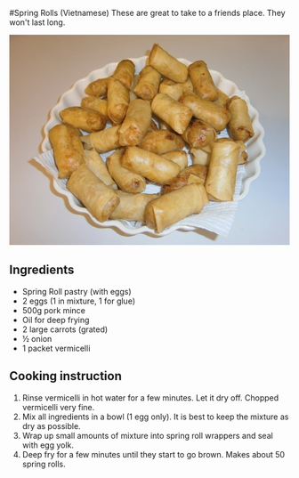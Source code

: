 #Spring Rolls (Vietnamese)
These are great to take to a friends place. They won't last long.

![Spring Rolls](images/spring-rolls.jpg)

## Ingredients
- Spring Roll pastry (with eggs)
- 2 eggs (1 in mixture, 1 for glue)
- 500g pork mince
- Oil for deep frying
- 2 large carrots (grated)
- ½ onion
- 1 packet vermicelli

## Cooking instruction
1. Rinse vermicelli in hot water for a few minutes. Let it dry off. Chopped vermicelli very fine.
1. Mix all ingredients in a bowl (1 egg only). It is best to keep the mixture as dry as possible.
1. Wrap up small amounts of mixture into spring roll wrappers and seal with egg yolk.
1. Deep fry for a few minutes until they start to go brown. Makes about 50 spring rolls.
